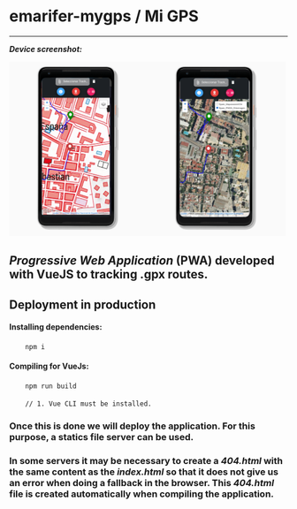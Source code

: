 # emarifer-mygps / Mi GPS

------------

***Device screenshot:***

<img src="./doc/pixel-2-xl-front_mytrack.png" width="500"/>

## <i>Progressive Web Application</i> (PWA) developed with VueJS to tracking .gpx routes.

## Deployment in production

#### Installing dependencies:

```
    npm i
```

#### Compiling for VueJs:


```  
    npm run build

    // 1. Vue CLI must be installed.
```

### Once this is done we will deploy the application. For this purpose, a statics file server can be used.

### In some servers it may be necessary to create a <i>404.html</i> with the same content as the <i>index.html</i> so that it does not give us an error when doing a fallback in the browser. This <i>404.html</i> file is created automatically when compiling the application.